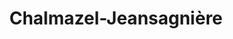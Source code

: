 ---
title: Chalmazel-Jeansagnière
url: /chalmazel-jeansagniere/
latitude: 45.714
longitude: 3.844
---